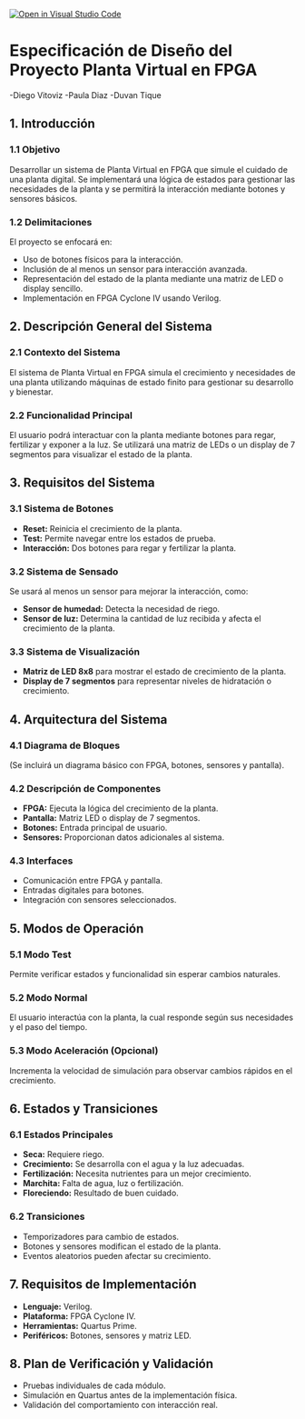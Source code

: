 [![Open in Visual Studio Code](https://classroom.github.com/assets/open-in-vscode-2e0aaae1b6195c2367325f4f02e2d04e9abb55f0b24a779b69b11b9e10269abc.svg)](https://classroom.github.com/online_ide?assignment_repo_id=17798927&assignment_repo_type=AssignmentRepo)
# Especificación de Diseño del Proyecto Planta Virtual en FPGA
  -Diego Vitoviz
  -Paula Diaz
  -Duvan Tique

## 1. Introducción

### 1.1 Objetivo

Desarrollar un sistema de Planta Virtual en FPGA que simule el cuidado de una planta digital. Se implementará una lógica de estados para gestionar las necesidades de la planta y se permitirá la interacción mediante botones y sensores básicos.

### 1.2 Delimitaciones

El proyecto se enfocará en:

- Uso de botones físicos para la interacción.
- Inclusión de al menos un sensor para interacción avanzada.
- Representación del estado de la planta mediante una matriz de LED o display sencillo.
- Implementación en FPGA Cyclone IV usando Verilog.

## 2. Descripción General del Sistema

### 2.1 Contexto del Sistema

El sistema de Planta Virtual en FPGA simula el crecimiento y necesidades de una planta utilizando máquinas de estado finito para gestionar su desarrollo y bienestar.

### 2.2 Funcionalidad Principal

El usuario podrá interactuar con la planta mediante botones para regar, fertilizar y exponer a la luz. Se utilizará una matriz de LEDs o un display de 7 segmentos para visualizar el estado de la planta.

## 3. Requisitos del Sistema

### 3.1 Sistema de Botones

- **Reset:** Reinicia el crecimiento de la planta.
- **Test:** Permite navegar entre los estados de prueba.
- **Interacción:** Dos botones para regar y fertilizar la planta.

### 3.2 Sistema de Sensado

Se usará al menos un sensor para mejorar la interacción, como:

- **Sensor de humedad:** Detecta la necesidad de riego.
- **Sensor de luz:** Determina la cantidad de luz recibida y afecta el crecimiento de la planta.

### 3.3 Sistema de Visualización

- **Matriz de LED 8x8** para mostrar el estado de crecimiento de la planta.
- **Display de 7 segmentos** para representar niveles de hidratación o crecimiento.

## 4. Arquitectura del Sistema

### 4.1 Diagrama de Bloques

(Se incluirá un diagrama básico con FPGA, botones, sensores y pantalla).

### 4.2 Descripción de Componentes

- **FPGA:** Ejecuta la lógica del crecimiento de la planta.
- **Pantalla:** Matriz LED o display de 7 segmentos.
- **Botones:** Entrada principal de usuario.
- **Sensores:** Proporcionan datos adicionales al sistema.

### 4.3 Interfaces

- Comunicación entre FPGA y pantalla.
- Entradas digitales para botones.
- Integración con sensores seleccionados.

## 5. Modos de Operación

### 5.1 Modo Test

Permite verificar estados y funcionalidad sin esperar cambios naturales.

### 5.2 Modo Normal

El usuario interactúa con la planta, la cual responde según sus necesidades y el paso del tiempo.

### 5.3 Modo Aceleración (Opcional)

Incrementa la velocidad de simulación para observar cambios rápidos en el crecimiento.

## 6. Estados y Transiciones

### 6.1 Estados Principales

- **Seca:** Requiere riego.
- **Crecimiento:** Se desarrolla con el agua y la luz adecuadas.
- **Fertilización:** Necesita nutrientes para un mejor crecimiento.
- **Marchita:** Falta de agua, luz o fertilización.
- **Floreciendo:** Resultado de buen cuidado.

### 6.2 Transiciones

- Temporizadores para cambio de estados.
- Botones y sensores modifican el estado de la planta.
- Eventos aleatorios pueden afectar su crecimiento.

## 7. Requisitos de Implementación

- **Lenguaje:** Verilog.
- **Plataforma:** FPGA Cyclone IV.
- **Herramientas:** Quartus Prime.
- **Periféricos:** Botones, sensores y matriz LED.

## 8. Plan de Verificación y Validación

- Pruebas individuales de cada módulo.
- Simulación en Quartus antes de la implementación física.
- Validación del comportamiento con interacción real.

